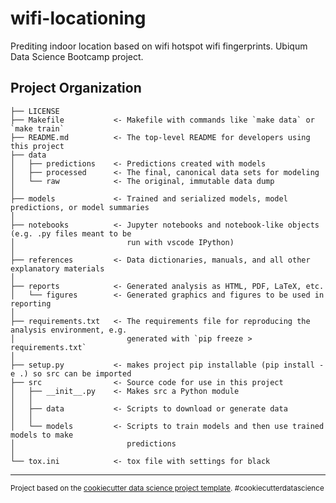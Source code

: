 wifi-locationing
==============================

Prediting indoor location based on wifi hotspot wifi fingerprints. Ubiqum Data Science Bootcamp project.

Project Organization
------------

    ├── LICENSE
    ├── Makefile           <- Makefile with commands like `make data` or `make train`
    ├── README.md          <- The top-level README for developers using this project
    ├── data
    │   ├── predictions    <- Predictions created with models
    │   ├── processed      <- The final, canonical data sets for modeling
    │   └── raw            <- The original, immutable data dump
    │
    ├── models             <- Trained and serialized models, model predictions, or model summaries
    │
    ├── notebooks          <- Jupyter notebooks and notebook-like objects (e.g. .py files meant to be
    │                         run with vscode IPython)
    │
    ├── references         <- Data dictionaries, manuals, and all other explanatory materials
    │
    ├── reports            <- Generated analysis as HTML, PDF, LaTeX, etc.
    │   └── figures        <- Generated graphics and figures to be used in reporting
    │
    ├── requirements.txt   <- The requirements file for reproducing the analysis environment, e.g.
    │                         generated with `pip freeze > requirements.txt`
    │
    ├── setup.py           <- makes project pip installable (pip install -e .) so src can be imported
    ├── src                <- Source code for use in this project
    │   ├── __init__.py    <- Makes src a Python module
    │   │
    │   ├── data           <- Scripts to download or generate data
    │   │
    │   └── models         <- Scripts to train models and then use trained models to make
    │                         predictions
    │
    └── tox.ini            <- tox file with settings for black


--------

<p><small>Project based on the <a target="_blank" href="https://drivendata.github.io/cookiecutter-data-science/">cookiecutter data science project template</a>. #cookiecutterdatascience</small></p>
